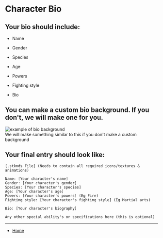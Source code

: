# Character Bio

## Your bio should include:
- Name
- Gender 
- Species
- Age
- Powers 
- Fighting style

- Bio

## You can make a custom bio background. If you don't, we will make one for you.
![example of bio background](https://sncommunity.github.io/req/assets/images/ralph-bio.png)  
We will make something similar to this if you don't make a custom background

## Your final entry should look like:

```
[.stknds File] (Needs to contain all required icons/textures & animations)

Name: [Your character's name]
Gender: [Your character's gender]
Species: [Your character's species]
Age: [Your character's age]
Powers: [Your character's powers] (Eg Fire)
Fighting style: [Your character's fighting style] (Eg Martial arts)

Bio: [Your character's biography]

Any other special ability's or specifications here (this is optional)
```


---

- [Home](../)
